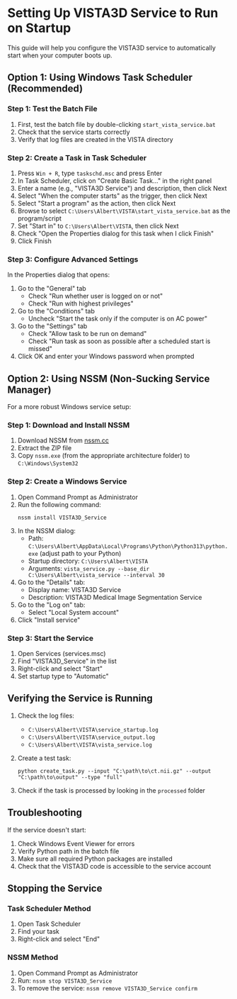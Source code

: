 # Setting Up VISTA3D Service to Run on Startup

This guide will help you configure the VISTA3D service to automatically start when your computer boots up.

## Option 1: Using Windows Task Scheduler (Recommended)

### Step 1: Test the Batch File

1. First, test the batch file by double-clicking `start_vista_service.bat`
2. Check that the service starts correctly
3. Verify that log files are created in the VISTA directory

### Step 2: Create a Task in Task Scheduler

1. Press `Win + R`, type `taskschd.msc` and press Enter
2. In Task Scheduler, click on "Create Basic Task..." in the right panel
3. Enter a name (e.g., "VISTA3D Service") and description, then click Next
4. Select "When the computer starts" as the trigger, then click Next
5. Select "Start a program" as the action, then click Next
6. Browse to select `C:\Users\Albert\VISTA\start_vista_service.bat` as the program/script
7. Set "Start in" to `C:\Users\Albert\VISTA`, then click Next
8. Check "Open the Properties dialog for this task when I click Finish"
9. Click Finish

### Step 3: Configure Advanced Settings

In the Properties dialog that opens:
1. Go to the "General" tab
   - Check "Run whether user is logged on or not"
   - Check "Run with highest privileges"
2. Go to the "Conditions" tab
   - Uncheck "Start the task only if the computer is on AC power"
3. Go to the "Settings" tab
   - Check "Allow task to be run on demand"
   - Check "Run task as soon as possible after a scheduled start is missed"
4. Click OK and enter your Windows password when prompted

## Option 2: Using NSSM (Non-Sucking Service Manager)

For a more robust Windows service setup:

### Step 1: Download and Install NSSM

1. Download NSSM from [nssm.cc](https://nssm.cc/download)
2. Extract the ZIP file
3. Copy `nssm.exe` (from the appropriate architecture folder) to `C:\Windows\System32`

### Step 2: Create a Windows Service

1. Open Command Prompt as Administrator
2. Run the following command:
   ```
   nssm install VISTA3D_Service
   ```
3. In the NSSM dialog:
   - Path: `C:\Users\Albert\AppData\Local\Programs\Python\Python313\python.exe` (adjust path to your Python)
   - Startup directory: `C:\Users\Albert\VISTA`
   - Arguments: `vista_service.py --base_dir C:\Users\Albert\vista_service --interval 30`
4. Go to the "Details" tab:
   - Display name: VISTA3D Service
   - Description: VISTA3D Medical Image Segmentation Service
5. Go to the "Log on" tab:
   - Select "Local System account"
6. Click "Install service"

### Step 3: Start the Service

1. Open Services (services.msc)
2. Find "VISTA3D_Service" in the list
3. Right-click and select "Start"
4. Set startup type to "Automatic"

## Verifying the Service is Running

1. Check the log files:
   - `C:\Users\Albert\VISTA\service_startup.log`
   - `C:\Users\Albert\VISTA\service_output.log`
   - `C:\Users\Albert\VISTA\vista_service.log`

2. Create a test task:
   ```
   python create_task.py --input "C:\path\to\ct.nii.gz" --output "C:\path\to\output" --type "full"
   ```

3. Check if the task is processed by looking in the `processed` folder

## Troubleshooting

If the service doesn't start:

1. Check Windows Event Viewer for errors
2. Verify Python path in the batch file
3. Make sure all required Python packages are installed
4. Check that the VISTA3D code is accessible to the service account

## Stopping the Service

### Task Scheduler Method
1. Open Task Scheduler
2. Find your task
3. Right-click and select "End"

### NSSM Method
1. Open Command Prompt as Administrator
2. Run: `nssm stop VISTA3D_Service`
3. To remove the service: `nssm remove VISTA3D_Service confirm`
